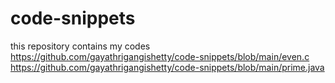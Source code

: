 # code-snippets

this repository contains my codes
https://github.com/gayathrigangishetty/code-snippets/blob/main/even.c
https://github.com/gayathrigangishetty/code-snippets/blob/main/prime.java

